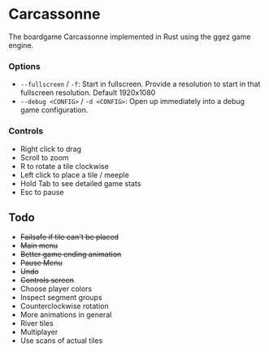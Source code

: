 # Carcassonne

The boardgame Carcassonne implemented in Rust using the ggez game engine.

### Options

 * `--fullscreen` / `-f`: Start in fullscreen. Provide a resolution to start in that fullscreen resolution. Default 1920x1080
 * `--debug <CONFIG>` / `-d <CONFIG>`: Open up immediately into a debug game configuration.

### Controls

* Right click to drag
* Scroll to zoom
* R to rotate a tile clockwise
* Left click to place a tile / meeple
* Hold Tab to see detailed game stats
* Esc to pause

## Todo

* ~~Failsafe if tile can't be placed~~
* ~~Main menu~~
* ~~Better game ending animation~~
* ~~Pause Menu~~
* ~~Undo~~
* ~~Controls screen~~
* Choose player colors
* Inspect segment groups
* Counterclockwise rotation
* More animations in general
* River tiles
* Multiplayer
* Use scans of actual tiles
